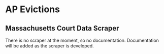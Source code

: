 # AP Evictions
## Massachusetts Court Data Scraper


There is no scraper at the moment, so no documentation. Documentation will be added as the scraper is developed.
